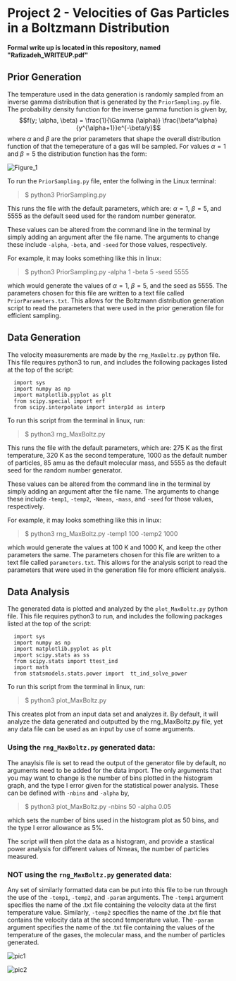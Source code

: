 # Project 2 - Velocities of Gas Particles in a Boltzmann Distribution

**Formal write up is located in this repository, named "Rafizadeh_WRITEUP.pdf"**

## Prior Generation

The temperature used in the data generation is randomly sampled from an inverse gamma distribution that is generated by the `PriorSampling.py` file. The probability density function for the inverse gamma function is given by,
$$f(y; \alpha, \beta) = \frac{1}{\Gamma (\alpha)} \frac{\beta^\alpha}{y^{\alpha+1}}e^{-\beta/y}$$
where $\alpha$ and $\beta$ are the prior parameters that shape the overall distribution function of that the temeperature of a gas will be sampled. For values $\alpha=1$ and $\beta=5$ the distribution function has the form:

![Figure_1](https://user-images.githubusercontent.com/76142511/223223167-a007785a-fccd-48d0-9de0-887f7eb851ae.png)

To run the `PriorSampling.py` file, enter the follwing in the Linux terminal:

> $ python3 PriorSampling.py

This runs the file with the default parameters, which are: $\alpha = 1$, $\beta = 5$, and 5555 as the default seed used for the random number generator.

These values can be altered from the command line in the terminal by simply adding an argument after the file name. The arguments to change these include `-alpha`, `-beta`, and `-seed` for those values, respectively. 

For example, it may looks something like this in linux:

> $ python3 PriorSampling.py -alpha 1 -beta 5 -seed 5555

which would generate the values of $\alpha=1$, $\beta=5$, and the seed as 5555. The parameters chosen for this file are written to a text file called `PriorParameters.txt`. This allows for the Boltzmann distribution generation script to read the parameters that were used in the prior generation file for efficient sampling.

## Data Generation

The velocity measurements are made by the `rng_MaxBoltz.py` python file. This file requires python3 to run, and includes the following packages listed at the top of the script:

```
  import sys
  import numpy as np
  import matplotlib.pyplot as plt
  from scipy.special import erf
  from scipy.interpolate import interp1d as interp
```

To run this script from the terminal in linux, run:

> $ python3 rng_MaxBoltz.py

This runs the file with the default parameters, which are: 275 K as the first temperature, 320 K as the second temperature, 1000 as the default number of particles, 85 amu as the default molecular mass, and 5555 as the default seed for the random number generator.

These values can be altered from the command line in the terminal by simply adding an argument after the file name. The arguments to change these include `-temp1`, `-temp2`, `-Nmeas`, `-mass`, and `-seed` for those values, respectively. 

For example, it may looks something like this in linux:

> $ python3 rng_MaxBoltz.py -temp1 100 -temp2 1000

which would generate the values at 100 K and 1000 K, and keep the other parameters the same. The parameters chosen for this file are written to a text file called `parameters.txt`. This allows for the analysis script to read the parameters that were used in the generation file for more efficient analysis.

## Data Analysis

The generated data is plotted and analyzed by the `plot_MaxBoltz.py` python file. This file requires python3 to run, and includes the following packages listed at the top of the script:

```
  import sys
  import numpy as np
  import matplotlib.pyplot as plt
  import scipy.stats as ss
  from scipy.stats import ttest_ind
  import math
  from statsmodels.stats.power import  tt_ind_solve_power
```

To run this script from the terminal in linux, run:

> $ python3 plot_MaxBoltz.py

This creates plot from an input data set and analyzes it. By default, it will analyze the data generated and outputted by the rng_MaxBoltz.py file, yet any data file can be used as an input by use of some arguments.

### Using the `rng_MaxBoltz.py` generated data:

The anaylsis file is set to read the output of the generator file by default, no arguments need to be added for the data import. The only arguments that you may want to change is the number of bins plotted in the histogram graph, and the type I error given for the statistical power analysis. These can be defined with `-nbins` and `-alpha` by,

> $ python3 plot_MaxBoltz.py -nbins 50 -alpha 0.05

which sets the number of bins used in the histogram plot as 50 bins, and the type I error allowance as 5%.

The script will then plot the data as a histogram, and provide a stastical power analysis for different values of Nmeas, the number of particles measured.

### NOT using the `rng_MaxBoltz.py` generated data:

Any set of similarly formatted data can be put into this file to be run through the use of the `-temp1`, `-temp2`, and `-param` arguments. The `-temp1` argument specifies the name of the .txt file containing the velocity data at the first temperature value. Similarly, `-temp2` specifies the name of the .txt file that contains the velocity data at the second temperature value. The `-param` argument specifies the name of the .txt file containing the values of the temperature of the gases, the molecular mass, and the number of particles generated.

![pic1](https://user-images.githubusercontent.com/76142511/218628962-a6cbf1ad-71e7-4460-99df-b18df8cb4931.png)

![pic2](https://user-images.githubusercontent.com/76142511/218628977-a798c0cc-4cb5-47c1-90d6-a6e9817c5a0e.png)


